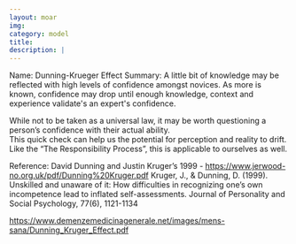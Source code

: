 ```yaml
---
layout: moar
img:
category: model
title:
description: |
---
```

Name: Dunning-Krueger Effect
Summary: 
A little bit of knowledge may be reflected with high levels of confidence amongst novices.
As more is known, confidence may drop until enough knowledge, context and experience validate's an expert's confidence.

While not to be taken as a universal law, it may be worth questioning a person’s confidence with their actual ability.  
This quick check can help us the potential for perception and reality to drift.  
Like the “The Responsibility Process”, this is applicable to ourselves as well.


Reference:
David Dunning and Justin Kruger’s 1999 - 
https://www.jerwood-no.org.uk/pdf/Dunning%20Kruger.pdf
Kruger, J., & Dunning, D. (1999). Unskilled and unaware of it: How difficulties in recognizing one’s own incompetence lead to inflated self-assessments. Journal of Personality and Social Psychology, 77(6), 1121-1134

https://www.demenzemedicinagenerale.net/images/mens-sana/Dunning_Kruger_Effect.pdf